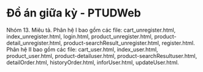 # Đồ án giữa kỳ - PTUDWeb
Nhóm 13.
Miêu tả.
Phân hệ I bao gồm các file: cart_unregister.html, index_unregister.html, login.html, product_unregister.html, product-detail_unregister.html, product-searchResult_unregister.html, register.html.
Phân hệ II bao gồm các file: cart_user.html, index_user.html, product_user.html, product-detailuser.html, product-searchResultuser.html, detailOrder.html, historyOrder.html, inforUser.html, updateUser.html.
